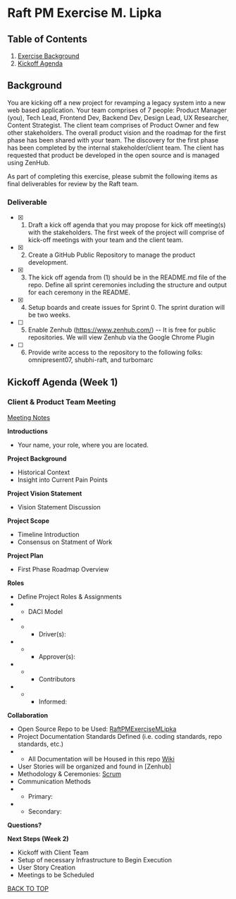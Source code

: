 # Raft PM Exercise M. Lipka

## Table of Contents
1. [Exercise Background](#background)
2. [Kickoff Agenda](#kickoff-agenda-week-1)

## Background
You are kicking off a new project for revamping a legacy system into a new web based application. Your team comprises of 7 people: Product Manager (you), Tech Lead, Frontend Dev, Backend Dev, Design Lead, UX Researcher, Content Strategist. The client team comprises of Product Owner and few other stakeholders. The overall product vision and the roadmap for the first phase has been shared with your team. The discovery for the first phase has been completed by the internal stakeholder/client team. The client has requested that product be developed in the open source and is managed using ZenHub.

As part of completing this exercise, please submit the following items as final deliverables for review by the Raft team.

### Deliverable
- [x] 1. Draft a kick off agenda that you may propose for kick off meeting(s) with the stakeholders. The first week of the project will comprise of kick-off meetings with your team and the client team.
- [x] 2. Create a GitHub Public Repository to manage the product development.
- [x] 3. The kick off agenda from (1) should be in the README.md file of the repo. Define all sprint ceremonies including the structure and output for each ceremony in the README.
- [x] 4. Setup boards and create issues for Sprint 0. The sprint duration will be two weeks.
- [ ] 5. Enable Zenhub (https://www.zenhub.com/) -- It is free for public repositories. We will view Zenhub via the Google Chrome Plugin
- [ ] 6. Provide write access to the repository to the following folks: omnipresent07, shubhi-raft, and turbomarc


## Kickoff Agenda (Week 1)
### Client & Product Team Meeting

[Meeting Notes](https://github.com/mandifrances/RaftPMExerciseMLipka/blob/main/Meeting_Notes/Sprint_0/Project_Kickoff.md)

**Introductions**
- Your name, your role, where you are located.

**Project Background** 
- Historical Context
- Insight into Current Pain Points

**Project Vision Statement**
- Vision Statement Discussion

**Project Scope**
- Timeline Introduction
- Consensus on Statment of Work

**Project Plan**
- First Phase Roadmap Overview

**Roles**
- Define Project Roles & Assignments
- - DACI Model
- - - Driver(s):
- - - Approver(s):
- - - Contributors
- - - Informed:

**Collaboration**
- Open Source Repo to be Used: [RaftPMExerciseMLipka](https://github.com/mandifrances/RaftPMExerciseMLipka)
- Project Documentation Standards Defined (i.e. coding standards, repo standards, etc.)
- - All Documentation will be Housed in this repo [Wiki](https://github.com/mandifrances/RaftPMExerciseMLipka/wiki)
- User Stories will be organized and found in [Zenhub]
- Methodology & Ceremonies: [Scrum](https://github.com/mandifrances/RaftPMExerciseMLipka/blob/main/Resources/Ceremonies.md)
- Communication Methods
- - Primary:
- - Secondary:

**Questions?**

**Next Steps (Week 2)**
- Kickoff with Client Team
- Setup of necessary Infrastructure to Begin Execution
- User Story Creation
- Meetings to be Scheduled

[BACK TO TOP](#raft-pm-exercise-m-lipka)
